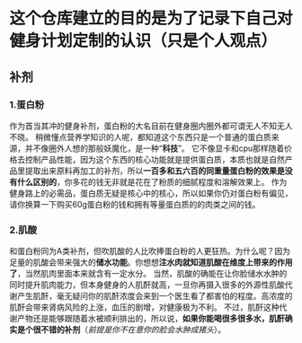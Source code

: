 
# 这个仓库建立的目的是为了记录下自己对健身计划定制的认识（只是个人观点）
## 补剂
### 1.蛋白粉
作为首当其冲的健身补剂，蛋白粉的大名目前在健身圈内圈外都可谓无人不知无人不晓。
稍微懂点营养学知识的人呢，都知道这个东西只是一个普通的蛋白质来源，并不像圈外人想的那般妖魔化，是一种“**科技**”。
它不像显卡和cpu那样随着价格去控制产品性能，因为这个东西的核心功能就是提供蛋白质，本质也就是自然产品里提取出来原料再加工的补剂，所以**一百多和五六百的同重量蛋白粉的效果是没有什么区别的**，你多花的钱无非就是花在了粉质的细腻程度和溶解效果上。
作为健身路上的必需品，蛋白质无疑是核心中的核心，所以如果你仍对蛋白粉有偏见，请你换算一下购买60g蛋白粉的钱和拥有等量蛋白质的的肉类之间的钱。

### 2.肌酸
和蛋白粉同为A类补剂，但吹肌酸的人比吹捧蛋白粉的人更狂热。为什么呢？因为足量的肌酸会带来强大的**储水功能**。你想想**注水肉就知道肌酸在维度上带来的作用了**，当然肌肉里面本来就含有一定水分。
当然，肌酸的确能在让你脸储水水肿的同时提升肌肉能力，但本身健身的人肌酐就高，一旦你再摄入很多的外源性肌酸代谢产生肌酐，毫无疑问你的肌酐浓度会来到一个医生看了都害怕的程度。高浓度的肌酐会带来肾病风险的上涨，血压的剧增，对健康极为不利。
不过，肌酐这种代谢产物还是能够跟随着水被顺利排出的，所以说，**如果你能喝很多很多水，肌酐确实是个很不错的补剂**（*前提是你不在意你的脸会水肿成猪头*）。

